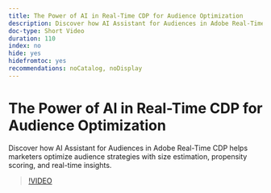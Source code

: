 ```yaml
---
title: The Power of AI in Real-Time CDP for Audience Optimization
description: Discover how AI Assistant for Audiences in Adobe Real-Time CDP helps marketers optimize audience strategies with size estimation, propensity scoring, and real-time insights.
doc-type: Short Video
duration: 110
index: no
hide: yes
hidefromtoc: yes
recommendations: noCatalog, noDisplay
---
```


# The Power of AI in Real-Time CDP for Audience Optimization

Discover how AI Assistant for Audiences in Adobe Real-Time CDP helps marketers optimize audience strategies with size estimation, propensity scoring, and real-time insights.

<!-- 62_S508_3442517_109_the-power-of-ai-in-realtime-cdp-for-audience-optimization -->
>[!VIDEO](https://video.tv.adobe.com/v/3458207/?learn=on&enablevpops=true)
